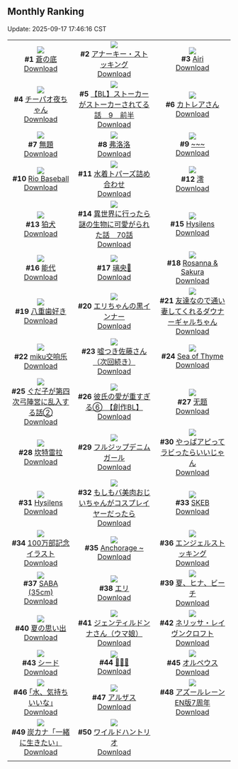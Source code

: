 ## Monthly Ranking
Update: 2025-09-17 17:46:16 CST

|      |      |      |
| :----: | :----: | :----: |
| ![](https://i.pixiv.re/c/240x480/img-master/img/2025/08/19/00/00/15/134056316_p0_master1200.jpg)<br>**#1** [蒼の底](https://www.pixiv.net/artworks/134056316)<br>[Download](https://i.pixiv.re/img-original/img/2025/08/19/00/00/15/134056316_p0.jpg) | ![](https://i.pixiv.re/c/240x480/img-master/img/2025/08/20/20/06/15/134119970_p0_master1200.jpg)<br>**#2** [アナーキー・ストッキング](https://www.pixiv.net/artworks/134119970)<br>[Download](https://i.pixiv.re/img-original/img/2025/08/20/20/06/15/134119970_p0.jpg) | ![](https://i.pixiv.re/c/240x480/img-master/img/2025/08/20/20/03/06/134119852_p0_master1200.jpg)<br>**#3** [Airi](https://www.pixiv.net/artworks/134119852)<br>[Download](https://i.pixiv.re/img-original/img/2025/08/20/20/03/06/134119852_p0.jpg) |
| ![](https://i.pixiv.re/c/240x480/img-master/img/2025/08/19/19/29/11/134081433_p0_master1200.jpg)<br>**#4** [チーパオ夜ちゃん](https://www.pixiv.net/artworks/134081433)<br>[Download](https://i.pixiv.re/img-original/img/2025/08/19/19/29/11/134081433_p0.png) | ![](https://i.pixiv.re/c/240x480/img-master/img/2025/08/20/20/12/11/134120201_p0_master1200.jpg)<br>**#5** [【BL】ストーカーがストーカーされてる話　9　前半](https://www.pixiv.net/artworks/134120201)<br>[Download](https://i.pixiv.re/img-original/img/2025/08/20/20/12/11/134120201_p0.jpg) | ![](https://i.pixiv.re/c/240x480/img-master/img/2025/08/20/00/33/09/134094909_p0_master1200.jpg)<br>**#6** [カトレアさん](https://www.pixiv.net/artworks/134094909)<br>[Download](https://i.pixiv.re/img-original/img/2025/08/20/00/33/09/134094909_p0.jpg) |
| ![](https://i.pixiv.re/c/240x480/img-master/img/2025/08/20/00/30/33/134094804_p0_master1200.jpg)<br>**#7** [無題](https://www.pixiv.net/artworks/134094804)<br>[Download](https://i.pixiv.re/img-original/img/2025/08/20/00/30/33/134094804_p0.png) | ![](https://i.pixiv.re/c/240x480/img-master/img/2025/08/20/18/00/18/134115393_p0_master1200.jpg)<br>**#8** [弗洛洛](https://www.pixiv.net/artworks/134115393)<br>[Download](https://i.pixiv.re/img-original/img/2025/08/20/18/00/18/134115393_p0.jpg) | ![](https://i.pixiv.re/c/240x480/img-master/img/2025/08/20/16/26/26/134112990_p0_master1200.jpg)<br>**#9** [~~~](https://www.pixiv.net/artworks/134112990)<br>[Download](https://i.pixiv.re/img-original/img/2025/08/20/16/26/26/134112990_p0.jpg) |
| ![](https://i.pixiv.re/c/240x480/img-master/img/2025/08/18/01/20/58/134021777_p0_master1200.jpg)<br>**#10** [Rio Baseball](https://www.pixiv.net/artworks/134021777)<br>[Download](https://i.pixiv.re/img-original/img/2025/08/18/01/20/58/134021777_p0.png) | ![](https://i.pixiv.re/c/240x480/img-master/img/2025/08/20/17/57/58/134115221_p0_master1200.jpg)<br>**#11** [水着トパーズ詰め合わせ](https://www.pixiv.net/artworks/134115221)<br>[Download](https://i.pixiv.re/img-original/img/2025/08/20/17/57/58/134115221_p0.jpg) | ![](https://i.pixiv.re/c/240x480/img-master/img/2025/08/20/16/50/22/134113487_p0_master1200.jpg)<br>**#12** [澪](https://www.pixiv.net/artworks/134113487)<br>[Download](https://i.pixiv.re/img-original/img/2025/08/20/16/50/22/134113487_p0.jpg) |
| ![](https://i.pixiv.re/c/240x480/img-master/img/2025/08/20/00/09/14/134093873_p0_master1200.jpg)<br>**#13** [狛犬](https://www.pixiv.net/artworks/134093873)<br>[Download](https://i.pixiv.re/img-original/img/2025/08/20/00/09/14/134093873_p0.png) | ![](https://i.pixiv.re/c/240x480/img-master/img/2025/08/20/00/05/25/134093686_p0_master1200.jpg)<br>**#14** [異世界に行ったら謎の生物に可愛がられた話　70話](https://www.pixiv.net/artworks/134093686)<br>[Download](https://i.pixiv.re/img-original/img/2025/08/20/00/05/25/134093686_p0.jpg) | ![](https://i.pixiv.re/c/240x480/img-master/img/2025/08/20/00/00/05/134093006_p0_master1200.jpg)<br>**#15** [Hysilens](https://www.pixiv.net/artworks/134093006)<br>[Download](https://i.pixiv.re/img-original/img/2025/08/20/00/00/05/134093006_p0.png) |
| ![](https://i.pixiv.re/c/240x480/img-master/img/2025/08/20/19/00/46/134117563_p0_master1200.jpg)<br>**#16** [能代](https://www.pixiv.net/artworks/134117563)<br>[Download](https://i.pixiv.re/img-original/img/2025/08/20/19/00/46/134117563_p0.jpg) | ![](https://i.pixiv.re/c/240x480/img-master/img/2025/08/20/19/16/42/134118065_p0_master1200.jpg)<br>**#17** [璃央🎀](https://www.pixiv.net/artworks/134118065)<br>[Download](https://i.pixiv.re/img-original/img/2025/08/20/19/16/42/134118065_p0.png) | ![](https://i.pixiv.re/c/240x480/img-master/img/2025/08/20/18/36/51/134116634_p0_master1200.jpg)<br>**#18** [Rosanna & Sakura](https://www.pixiv.net/artworks/134116634)<br>[Download](https://i.pixiv.re/img-original/img/2025/08/20/18/36/51/134116634_p0.png) |
| ![](https://i.pixiv.re/c/240x480/img-master/img/2025/08/20/00/00/16/134093125_p0_master1200.jpg)<br>**#19** [八重歯好き](https://www.pixiv.net/artworks/134093125)<br>[Download](https://i.pixiv.re/img-original/img/2025/08/20/00/00/16/134093125_p0.jpg) | ![](https://i.pixiv.re/c/240x480/img-master/img/2025/08/19/20/36/48/134084143_p0_master1200.jpg)<br>**#20** [エリちゃんの黒インナー](https://www.pixiv.net/artworks/134084143)<br>[Download](https://i.pixiv.re/img-original/img/2025/08/19/20/36/48/134084143_p0.jpg) | ![](https://i.pixiv.re/c/240x480/img-master/img/2025/08/20/11/00/02/134106206_p0_master1200.jpg)<br>**#21** [友達なので通い妻してくれるダウナーギャルちゃん](https://www.pixiv.net/artworks/134106206)<br>[Download](https://i.pixiv.re/img-original/img/2025/08/20/11/00/02/134106206_p0.png) |
| ![](https://i.pixiv.re/c/240x480/img-master/img/2025/09/01/02/10/48/134130843_p0_master1200.jpg)<br>**#22** [miku交响乐](https://www.pixiv.net/artworks/134130843)<br>[Download](https://i.pixiv.re/img-original/img/2025/09/01/02/10/48/134130843_p0.jpg) | ![](https://i.pixiv.re/c/240x480/img-master/img/2025/08/20/00/00/07/134093030_p0_master1200.jpg)<br>**#23** [嘘つき佐藤さん（次回続き）](https://www.pixiv.net/artworks/134093030)<br>[Download](https://i.pixiv.re/img-original/img/2025/08/20/00/00/07/134093030_p0.png) | ![](https://i.pixiv.re/c/240x480/img-master/img/2025/08/20/01/28/59/134096739_p0_master1200.jpg)<br>**#24** [Sea of Thyme](https://www.pixiv.net/artworks/134096739)<br>[Download](https://i.pixiv.re/img-original/img/2025/08/20/01/28/59/134096739_p0.jpg) |
| ![](https://i.pixiv.re/c/240x480/img-master/img/2025/08/20/00/00/08/134093041_p0_master1200.jpg)<br>**#25** [ぐだ子が第四次弓陣営に乱入する話②](https://www.pixiv.net/artworks/134093041)<br>[Download](https://i.pixiv.re/img-original/img/2025/08/20/00/00/08/134093041_p0.jpg) | ![](https://i.pixiv.re/c/240x480/img-master/img/2025/08/22/20/03/04/134196190_p0_master1200.jpg)<br>**#26** [彼氏の愛が重すぎる⑥　【創作BL】](https://www.pixiv.net/artworks/134196190)<br>[Download](https://i.pixiv.re/img-original/img/2025/08/22/20/03/04/134196190_p0.jpg) | ![](https://i.pixiv.re/c/240x480/img-master/img/2025/08/21/15/48/26/134149504_p0_master1200.jpg)<br>**#27** [无题](https://www.pixiv.net/artworks/134149504)<br>[Download](https://i.pixiv.re/img-original/img/2025/08/21/15/48/26/134149504_p0.jpg) |
| ![](https://i.pixiv.re/c/240x480/img-master/img/2025/08/20/20/34/49/134121064_p0_master1200.jpg)<br>**#28** [坎特雷拉](https://www.pixiv.net/artworks/134121064)<br>[Download](https://i.pixiv.re/img-original/img/2025/08/20/20/34/49/134121064_p0.jpg) | ![](https://i.pixiv.re/c/240x480/img-master/img/2025/08/19/19/55/09/134082405_p0_master1200.jpg)<br>**#29** [フルジップデニムガール](https://www.pixiv.net/artworks/134082405)<br>[Download](https://i.pixiv.re/img-original/img/2025/08/19/19/55/09/134082405_p0.png) | ![](https://i.pixiv.re/c/240x480/img-master/img/2025/08/20/01/55/49/134097419_p0_master1200.jpg)<br>**#30** [やっぱアピってラビったらいいじゃん](https://www.pixiv.net/artworks/134097419)<br>[Download](https://i.pixiv.re/img-original/img/2025/08/20/01/55/49/134097419_p0.png) |
| ![](https://i.pixiv.re/c/240x480/img-master/img/2025/08/18/22/24/33/134052051_p0_master1200.jpg)<br>**#31** [Hysilens](https://www.pixiv.net/artworks/134052051)<br>[Download](https://i.pixiv.re/img-original/img/2025/08/18/22/24/33/134052051_p0.jpg) | ![](https://i.pixiv.re/c/240x480/img-master/img/2025/08/20/00/00/30/134093200_p0_master1200.jpg)<br>**#32** [もしもバ美肉おじいちゃんがコスプレイヤーだったら](https://www.pixiv.net/artworks/134093200)<br>[Download](https://i.pixiv.re/img-original/img/2025/08/20/00/00/30/134093200_p0.jpg) | ![](https://i.pixiv.re/c/240x480/img-master/img/2025/08/18/20/21/37/134046576_p0_master1200.jpg)<br>**#33** [SKEB](https://www.pixiv.net/artworks/134046576)<br>[Download](https://i.pixiv.re/img-original/img/2025/08/18/20/21/37/134046576_p0.jpg) |
| ![](https://i.pixiv.re/c/240x480/img-master/img/2025/08/19/00/00/06/134056246_p0_master1200.jpg)<br>**#34** [100万部記念イラスト](https://www.pixiv.net/artworks/134056246)<br>[Download](https://i.pixiv.re/img-original/img/2025/08/19/00/00/06/134056246_p0.jpg) | ![](https://i.pixiv.re/c/240x480/img-master/img/2025/08/18/13/24/26/134034834_p0_master1200.jpg)<br>**#35** [Anchorage ~](https://www.pixiv.net/artworks/134034834)<br>[Download](https://i.pixiv.re/img-original/img/2025/08/18/13/24/26/134034834_p0.jpg) | ![](https://i.pixiv.re/c/240x480/img-master/img/2025/08/21/00/00/10/134130275_p0_master1200.jpg)<br>**#36** [エンジェルストッキング](https://www.pixiv.net/artworks/134130275)<br>[Download](https://i.pixiv.re/img-original/img/2025/08/21/00/00/10/134130275_p0.png) |
| ![](https://i.pixiv.re/c/240x480/img-master/img/2025/08/20/22/16/01/134125706_p0_master1200.jpg)<br>**#37** [SABA (35cm)](https://www.pixiv.net/artworks/134125706)<br>[Download](https://i.pixiv.re/img-original/img/2025/08/20/22/16/01/134125706_p0.jpg) | ![](https://i.pixiv.re/c/240x480/img-master/img/2025/08/22/21/32/41/134200142_p0_master1200.jpg)<br>**#38** [エリ](https://www.pixiv.net/artworks/134200142)<br>[Download](https://i.pixiv.re/img-original/img/2025/08/22/21/32/41/134200142_p0.png) | ![](https://i.pixiv.re/c/240x480/img-master/img/2025/08/20/17/52/32/134115064_p0_master1200.jpg)<br>**#39** [夏、ヒナ、ビーチ](https://www.pixiv.net/artworks/134115064)<br>[Download](https://i.pixiv.re/img-original/img/2025/08/20/17/52/32/134115064_p0.png) |
| ![](https://i.pixiv.re/c/240x480/img-master/img/2025/08/19/00/00/14/134056305_p0_master1200.jpg)<br>**#40** [夏の思い出](https://www.pixiv.net/artworks/134056305)<br>[Download](https://i.pixiv.re/img-original/img/2025/08/19/00/00/14/134056305_p0.jpg) | ![](https://i.pixiv.re/c/240x480/img-master/img/2025/08/20/08/13/52/134103562_p0_master1200.jpg)<br>**#41** [ジェンティルドンナさん（ウマ娘）](https://www.pixiv.net/artworks/134103562)<br>[Download](https://i.pixiv.re/img-original/img/2025/08/20/08/13/52/134103562_p0.png) | ![](https://i.pixiv.re/c/240x480/img-master/img/2025/08/18/22/56/14/134053429_p0_master1200.jpg)<br>**#42** [ネリッサ・レイヴンクロフト](https://www.pixiv.net/artworks/134053429)<br>[Download](https://i.pixiv.re/img-original/img/2025/08/18/22/56/14/134053429_p0.jpg) |
| ![](https://i.pixiv.re/c/240x480/img-master/img/2025/08/18/19/15/55/134044022_p0_master1200.jpg)<br>**#43** [シード](https://www.pixiv.net/artworks/134044022)<br>[Download](https://i.pixiv.re/img-original/img/2025/08/18/19/15/55/134044022_p0.png) | ![](https://i.pixiv.re/c/240x480/img-master/img/2025/08/21/18/44/41/134154319_p0_master1200.jpg)<br>**#44** [🖤🖤🖤](https://www.pixiv.net/artworks/134154319)<br>[Download](https://i.pixiv.re/img-original/img/2025/08/21/18/44/41/134154319_p0.jpg) | ![](https://i.pixiv.re/c/240x480/img-master/img/2025/08/22/18/51/42/134193182_p0_master1200.jpg)<br>**#45** [オルペウス](https://www.pixiv.net/artworks/134193182)<br>[Download](https://i.pixiv.re/img-original/img/2025/08/22/18/51/42/134193182_p0.png) |
| ![](https://i.pixiv.re/c/240x480/img-master/img/2025/08/18/17/13/30/134039932_p0_master1200.jpg)<br>**#46** [｢水、気持ちいいな｣](https://www.pixiv.net/artworks/134039932)<br>[Download](https://i.pixiv.re/img-original/img/2025/08/18/17/13/30/134039932_p0.jpg) | ![](https://i.pixiv.re/c/240x480/img-master/img/2025/08/21/12/03/57/134144944_p0_master1200.jpg)<br>**#47** [アルザス](https://www.pixiv.net/artworks/134144944)<br>[Download](https://i.pixiv.re/img-original/img/2025/08/21/12/03/57/134144944_p0.png) | ![](https://i.pixiv.re/c/240x480/img-master/img/2025/08/20/22/29/15/134126274_p0_master1200.jpg)<br>**#48** [アズールレーンEN版7周年](https://www.pixiv.net/artworks/134126274)<br>[Download](https://i.pixiv.re/img-original/img/2025/08/20/22/29/15/134126274_p0.jpg) |
| ![](https://i.pixiv.re/c/240x480/img-master/img/2025/08/20/08/25/51/134103741_p0_master1200.jpg)<br>**#49** [炭カナ「一緒に生きたい」](https://www.pixiv.net/artworks/134103741)<br>[Download](https://i.pixiv.re/img-original/img/2025/08/20/08/25/51/134103741_p0.jpg) | ![](https://i.pixiv.re/c/240x480/img-master/img/2025/08/19/22/43/28/134089726_p0_master1200.jpg)<br>**#50** [ワイルドハントリオ](https://www.pixiv.net/artworks/134089726)<br>[Download](https://i.pixiv.re/img-original/img/2025/08/19/22/43/28/134089726_p0.png) |
|      |
